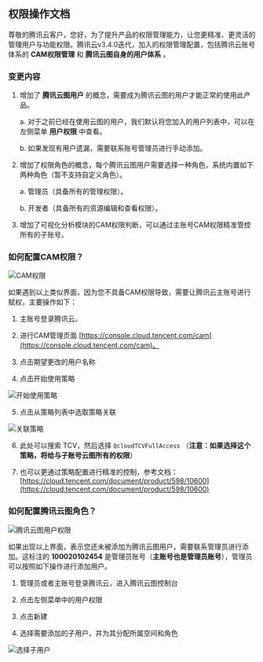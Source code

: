 ## 权限操作文档

尊敬的腾讯云客户，您好，为了提升产品的权限管理能力，让您更精准、更灵活的管理用户与功能权限。腾讯云v3.4.0迭代，加入的权限管理配置，包括腾讯云账号体系的 **CAM权限管理**  和 **腾讯云图自身的用户体系** 。

### 变更内容

1. 增加了 **腾讯云图用户** 的概念，需要成为腾讯云图的用户才能正常的使用此产品。

	a. 对于之前已经在使用云图的用户，我们默认将您加入的用户列表中，可以在左侧菜单 **用户权限** 中查看。

	b. 如果发现有用户遗漏，需要联系账号管理员进行手动添加。

2. 增加了权限角色的概念，每个腾讯云图用户需要选择一种角色，系统内置如下两种角色（暂不支持自定义角色）。

	a. 管理员（具备所有的管理权限）。

	b. 开发者（具备所有的资源编辑和查看权限）。

3. 增加了可视化分析模块的CAM权限判断，可以通过主账号CAM权限精准管控所有的子账号。


### 如何配置CAM权限？

![CAM权限](https://qcloudimg.tencent-cloud.cn/raw/2b765960f07a77650348404189dd139c.png)

如果遇到以上类似界面，因为您不具备CAM权限导致，需要让腾讯云主账号进行赋权，主要操作如下：

1. 主账号登录腾讯云。

2. 进行CAM管理页面 [https://console.cloud.tencent.com/cam](https://console.cloud.tencent.com/cam)。

3. 点击期望更改的用户名称

4. 点击开始使用策略

![开始使用策略](https://qcloudimg.tencent-cloud.cn/raw/da25e856afc1160c679a7fa32aba2625.png)

5. 点击从策略列表中选取策略关联

![关联策略](https://qcloudimg.tencent-cloud.cn/raw/6b14aa5851ffd598dc6fe615e1236c5d.png)

6. 此处可以搜索 TCV，然后选择 `QcloudTCVFullAccess` （**注意：如果选择这个策略，将给与子账号云图所有的权限**）

7. 也可以更通过策略配置进行精准的控制，参考文档：[https://cloud.tencent.com/document/product/598/10600](https://cloud.tencent.com/document/product/598/10600)

### 如何配置腾讯云图角色？

![腾讯云图用户权限](https://qcloudimg.tencent-cloud.cn/raw/ddadb734ac55a465505fa84edbc7701a.png)

如果出现以上界面，表示您还未被添加为腾讯云图用户，需要联系管理员进行添加。这标注的 **100020102454** 是管理员账号（**主账号也是管理员账号**），管理员可以按照如下操作进行添加用户。

1. 管理员或者主账号登录腾讯云，进入腾讯云图控制台

2. 点击左侧菜单中的用户权限

3. 点击新建

4. 选择需要添加的子用户，并为其分配所属空间和角色

![选择子用户](https://qcloudimg.tencent-cloud.cn/raw/fddabf8da94eb396304084da80cf0e04.png)

